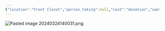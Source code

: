 ```yaml
---
{"location":"Front Closet","person_taking":null,"cost":"donation","want_back":"no","dg-publish":true,"dg-path":"Stuff/Shoe Rack (medium).md","permalink":"/stuff/shoe-rack-medium/","dgPassFrontmatter":true}
---
```


![Pasted image 20240324140031.png](/img/user/Attachments/Pasted%20image%2020240324140031.png)